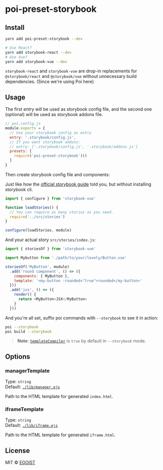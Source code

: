 # poi-preset-storybook

## Install

```bash
yarn add poi-preset-storybook --dev

# Use React?
yarn add storybook-react --dev
# Use Vue? 
yarn add storybook-vue --dev
```

`storybook-react` and `storybook-vue` are drop-in replacements for `@storybook/react` and `@storybook/vue` without unnecessary build dependencies. (Since we're using Poi here)

## Usage

The first entry will be used as storybook config file, and the second one (optional) will be used as storybook addons file.

```js
// poi.config.js
module.exports = {
  // Use your storybook config as entry
  entry: '.storybook/config.js',
  // If you want storybook addons:
  // entry: ['.storybook/config.js', '.storybook/addons.js']
  presets: [
    require('poi-preset-storybook')()
  ]
}
```

Then create storybook config file and components:

Just like how the [official storybook guide](https://storybook.js.org/basics/guide-vue/) told you, but without installing storybook cli.

```js
import { configure } from 'storybook-vue'

function loadStories() {
  // You can require as many stories as you need.
  require('../src/stories')
}

configure(loadStories, module)
```

And your actual story `src/stories/index.js`:

```js
import { storiesOf } from 'storybook-vue'

import Mybutton from './path/to/your/lovely/Button.vue'

storiesOf('MyButton', module)
  .add('round component', () => ({
    components: { MyButton },
    template: '<my-button :rounded="true">rounded</my-button>'
  }))
  .add('jsx', () => ({
    render() {
      return <MyButton>JSX</MyButton>
    }
  }))
```


And you're all set, suffix poi commands with `--storybook` to see it in action:

```bash
poi --storybook
poi build --storybook
```

> **Note**: [`templateCompiler`](https://poi.js.org/#/options?id=templatecompiler) is `true` by default in `--storybook` mode.

## Options

### managerTemplate

Type: `string`<br>
Default: [`./lib/manager.ejs`](./lib/manager.ejs)

Path to the HTML template for generated `index.html`.

### iframeTemplate

Type: `string`<br>
Default: [`./lib/iframe.ejs`](./lib/iframe.ejs)

Path to the HTML template for generated `iframe.html`.

## License

MIT &copy; [EGOIST](https://github.com/egoist)

